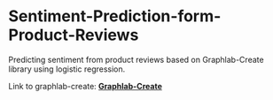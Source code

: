 # Sentiment-Prediction-form-Product-Reviews

Predicting sentiment from product reviews based on Graphlab-Create library using logistic regression.

Link to graphlab-create:
**[Graphlab-Create](https://github.com/dato-code/GraphLab-Create-SDK)**
